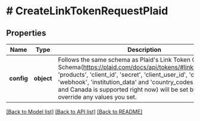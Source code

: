 # # CreateLinkTokenRequestPlaid

## Properties

Name | Type | Description | Notes
------------ | ------------- | ------------- | -------------
**config** | **object** | Follows the same schema as Plaid&#39;s Link Token Create Schema(https://plaid.com/docs/api/tokens/#linktokencreate). &#39;products&#39;, &#39;client_id&#39;, &#39;secret&#39;, &#39;client_user_id&#39;, &#39;client_name&#39;, &#39;webhook&#39;, &#39;institution_data&#39; and &#39;country_codes&#39; (only US and Canada is supported right now) will be set by Fuse and override any values you set. | [optional]

[[Back to Model list]](../../README.md#models) [[Back to API list]](../../README.md#endpoints) [[Back to README]](../../README.md)
